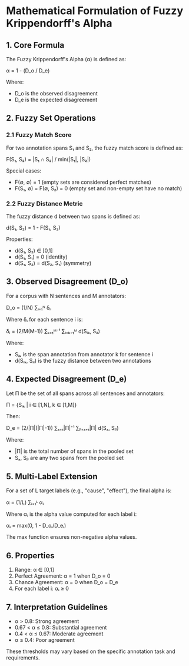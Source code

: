 # Mathematical Formulation of Fuzzy Krippendorff's Alpha

## 1. Core Formula

The Fuzzy Krippendorff's Alpha (α) is defined as:

α = 1 - (D_o / D_e)

Where:
- D_o is the observed disagreement
- D_e is the expected disagreement

## 2. Fuzzy Set Operations

### 2.1 Fuzzy Match Score

For two annotation spans S₁ and S₂, the fuzzy match score is defined as:

F(S₁, S₂) = |S₁ ∩ S₂| / min(|S₁|, |S₂|)

Special cases:
- F(∅, ∅) = 1 (empty sets are considered perfect matches)
- F(S₁, ∅) = F(∅, S₂) = 0 (empty set and non-empty set have no match)

### 2.2 Fuzzy Distance Metric

The fuzzy distance d between two spans is defined as:

d(S₁, S₂) = 1 - F(S₁, S₂)

Properties:
- d(S₁, S₂) ∈ [0,1]
- d(S₁, S₁) = 0 (identity)
- d(S₁, S₂) = d(S₂, S₁) (symmetry)

## 3. Observed Disagreement (D_o)

For a corpus with N sentences and M annotators:

D_o = (1/N) ∑ᵢ₌₁ᴺ δᵢ

Where δᵢ for each sentence i is:

δᵢ = (2/M(M-1)) ∑ₖ₌₁ᴹ⁻¹ ∑ₗ₌ₖ₊₁ᴹ d(Sᵢₖ, Sᵢₗ)

Where:
- Sᵢₖ is the span annotation from annotator k for sentence i
- d(Sᵢₖ, Sᵢₗ) is the fuzzy distance between two annotations

## 4. Expected Disagreement (D_e)

Let Π be the set of all spans across all sentences and annotators:

Π = {Sᵢₖ | i ∈ [1,N], k ∈ [1,M]}

Then:

D_e = (2/|Π|(|Π|-1)) ∑ₐ₌₁|Π|⁻¹ ∑ᵦ₌ₐ₊₁|Π| d(Sₐ, Sᵦ)

Where:
- |Π| is the total number of spans in the pooled set
- Sₐ, Sᵦ are any two spans from the pooled set

## 5. Multi-Label Extension

For a set of L target labels (e.g., "cause", "effect"), the final alpha is:

α = (1/L) ∑ᵢ₌₁ᴸ αᵢ

Where αᵢ is the alpha value computed for each label i:

αᵢ = max(0, 1 - D_oᵢ/D_eᵢ)

The max function ensures non-negative alpha values.

## 6. Properties

1. Range: α ∈ [0,1]
2. Perfect Agreement: α = 1 when D_o = 0
3. Chance Agreement: α = 0 when D_o = D_e
4. For each label i: αᵢ ≥ 0

## 7. Interpretation Guidelines

- α > 0.8: Strong agreement
- 0.67 < α ≤ 0.8: Substantial agreement
- 0.4 < α ≤ 0.67: Moderate agreement
- α ≤ 0.4: Poor agreement

These thresholds may vary based on the specific annotation task and requirements.
